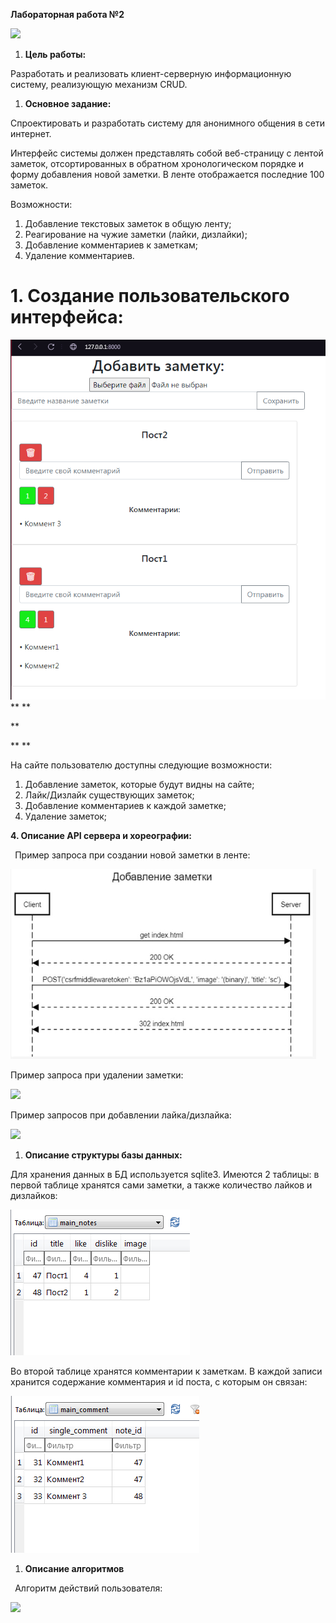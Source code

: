 ﻿**Лабораторная работа №2** 

![](im/Aspose.Words.f6850a1c-9195-497b-9ca4-cd01b1129a25.001.png)

1. **Цель работы:**

Разработать и реализовать клиент-серверную информационную систему, реализующую механизм CRUD.

1. **Основное задание:**

Спроектировать и разработать систему для анонимного общения в сети интернет. 

Интерфейс системы должен представлять собой веб-страницу с лентой заметок, отсортированных в обратном хронологическом порядке и форму добавления новой заметки. В ленте отображается последние 100 заметок. 

Возможности: 

1. Добавление текстовых заметок в общую ленту; 
1. Реагирование на чужие заметки (лайки, дизлайки); 
1. Добавление комментариев к заметкам;
1. Удаление комментариев.



















# **1. Создание пользовательского интерфейса:**



![](im/Aspose.Words.f6850a1c-9195-497b-9ca4-cd01b1129a25.002.png)** 
**

**


** 
**


На сайте пользователю доступны следующие возможности: 

1. Добавление заметок, которые будут видны на сайте; 
1. Лайк/Дизлайк существующих заметок;
1. Добавление комментариев к каждой заметке;
1. Удаление заметок;










**4.   Описание API сервера и хореографии:**


` `Пример запроса при создании новой заметки в ленте:

![](im/Aspose.Words.f6850a1c-9195-497b-9ca4-cd01b1129a25.003.jpeg)

Пример запроса при удалении заметки:

![](im/Aspose.Words.f6850a1c-9195-497b-9ca4-cd01b1129a25.004.png)




















Пример запросов при добавлении лайка/дизлайка:

![](im/Aspose.Words.f6850a1c-9195-497b-9ca4-cd01b1129a25.005.png) 

1. **Описание структуры базы данных:**

Для хранения данных в БД используется sqlite3. Имеются 2 таблицы: в первой таблице хранятся сами заметки, а также количество лайков и дизлайков:

![](im/Aspose.Words.f6850a1c-9195-497b-9ca4-cd01b1129a25.006.png)





Во второй таблице хранятся комментарии к заметкам. В каждой записи хранится содержание комментария и id поста, с которым он связан:

![](im/Aspose.Words.f6850a1c-9195-497b-9ca4-cd01b1129a25.007.png)









1. **Описание алгоритмов** 

` `Алгоритм действий пользователя:

![](im/Aspose.Words.f6850a1c-9195-497b-9ca4-cd01b1129a25.008.png)










